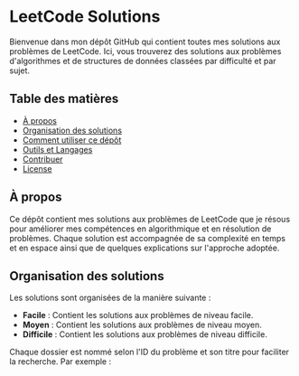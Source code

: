 # LeetCode Solutions

Bienvenue dans mon dépôt GitHub qui contient toutes mes solutions aux problèmes de LeetCode. Ici, vous trouverez des solutions aux problèmes d'algorithmes et de structures de données classées par difficulté et par sujet.

## Table des matières

- [À propos](#à-propos)
- [Organisation des solutions](#organisation-des-solutions)
- [Comment utiliser ce dépôt](#comment-utiliser-ce-dépôt)
- [Outils et Langages](#outils-et-langages)
- [Contribuer](#contribuer)
- [License](#license)

## À propos

Ce dépôt contient mes solutions aux problèmes de LeetCode que je résous pour améliorer mes compétences en algorithmique et en résolution de problèmes. Chaque solution est accompagnée de sa complexité en temps et en espace ainsi que de quelques explications sur l'approche adoptée.

## Organisation des solutions

Les solutions sont organisées de la manière suivante :

- **Facile** : Contient les solutions aux problèmes de niveau facile.
- **Moyen** : Contient les solutions aux problèmes de niveau moyen.
- **Difficile** : Contient les solutions aux problèmes de niveau difficile.

Chaque dossier est nommé selon l'ID du problème et son titre pour faciliter la recherche. Par exemple :